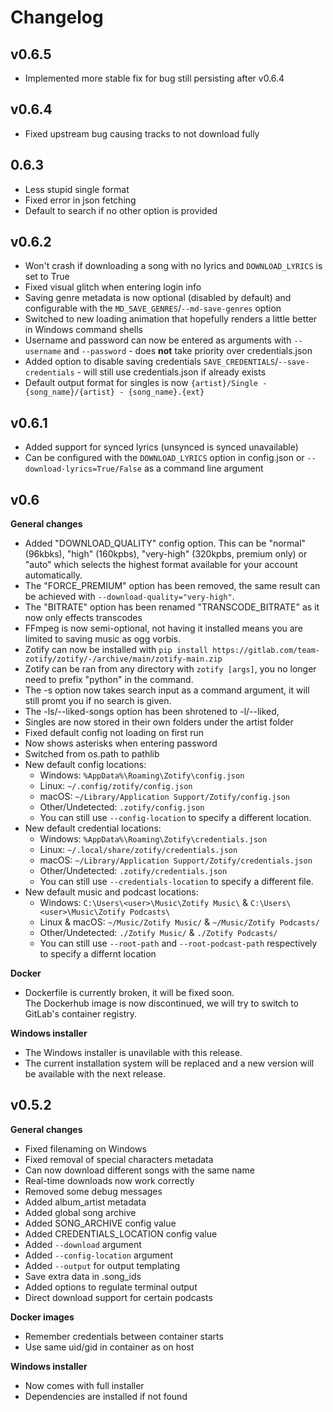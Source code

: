 # Changelog

## v0.6.5
- Implemented more stable fix for bug still persisting after v0.6.4

## v0.6.4
- Fixed upstream bug causing tracks to not download fully

## 0.6.3
- Less stupid single format
- Fixed error in json fetching
- Default to search if no other option is provided

## v0.6.2
- Won't crash if downloading a song with no lyrics and `DOWNLOAD_LYRICS` is set to True
- Fixed visual glitch when entering login info
- Saving genre metadata is now optional (disabled by default) and configurable with the `MD_SAVE_GENRES`/`--md-save-genres` option
- Switched to new loading animation that hopefully renders a little better in Windows command shells
- Username and password can now be entered as arguments with `--username` and `--password` - does **not** take priority over credentials.json
- Added option to disable saving credentials `SAVE_CREDENTIALS`/`--save-credentials` - will still use credentials.json if already exists
- Default output format for singles is now `{artist}/Single - {song_name}/{artist} - {song_name}.{ext}`

## v0.6.1
- Added support for synced lyrics (unsynced is synced unavailable)
- Can be configured with the `DOWNLOAD_LYRICS` option in config.json or `--download-lyrics=True/False` as a command line argument

## v0.6
**General changes**
- Added "DOWNLOAD_QUALITY" config option. This can be "normal" (96kbks), "high" (160kpbs), "very-high" (320kpbs, premium only) or "auto" which selects the highest format available for your account automatically.
- The "FORCE_PREMIUM" option has been removed, the same result can be achieved with `--download-quality="very-high"`.
- The "BITRATE" option has been renamed "TRANSCODE_BITRATE" as it now only effects transcodes
- FFmpeg is now semi-optional, not having it installed means you are limited to saving music as ogg vorbis.
- Zotify can now be installed with `pip install https://gitlab.com/team-zotify/zotify/-/archive/main/zotify-main.zip`
- Zotify can be ran from any directory with `zotify [args]`, you no longer need to prefix "python" in the command.
- The -s option now takes search input as a command argument, it will still promt you if no search is given.
- The -ls/--liked-songs option has been shrotened to -l/--liked,
- Singles are now stored in their own folders under the artist folder
- Fixed default config not loading on first run
- Now shows asterisks when entering password
- Switched from os.path to pathlib
- New default config locations:
  - Windows: `%AppData%\Roaming\Zotify\config.json`
  - Linux: `~/.config/zotify/config.json`
  - macOS: `~/Library/Application Support/Zotify/config.json`
  - Other/Undetected: `.zotify/config.json` 
  - You can still use `--config-location` to specify a different location.
- New default credential locations:
  - Windows: `%AppData%\Roaming\Zotify\credentials.json`
  - Linux: `~/.local/share/zotify/credentials.json`
  - macOS: `~/Library/Application Support/Zotify/credentials.json`
  - Other/Undetected: `.zotify/credentials.json` 
  - You can still use `--credentials-location` to specify a different file.
- New default music and podcast locations:
  - Windows: `C:\Users\<user>\Music\Zotify Music\` & `C:\Users\<user>\Music\Zotify Podcasts\`
  - Linux & macOS: `~/Music/Zotify Music/` & `~/Music/Zotify Podcasts/`
  - Other/Undetected: `./Zotify Music/` & `./Zotify Podcasts/`
  - You can still use `--root-path` and `--root-podcast-path` respectively to specify a differnt location

**Docker**
- Dockerfile is currently broken, it will be fixed soon. \
The Dockerhub image is now discontinued, we will try to switch to GitLab's container registry.

**Windows installer**
- The Windows installer is unavilable with this release.
- The current installation system will be replaced and a new version will be available with the next release.

## v0.5.2
**General changes**
- Fixed filenaming on Windows
- Fixed removal of special characters metadata
- Can now download different songs with the same name
- Real-time downloads now work correctly
- Removed some debug messages
- Added album_artist metadata
- Added global song archive
- Added SONG_ARCHIVE config value
- Added CREDENTIALS_LOCATION config value
- Added `--download` argument
- Added `--config-location` argument
- Added `--output` for output templating
- Save extra data in .song_ids
- Added options to regulate terminal output
- Direct download support for certain podcasts  
  
**Docker images**
- Remember credentials between container starts
- Use same uid/gid in container as on host  
  
**Windows installer**
- Now comes with full installer
- Dependencies are installed if not found
